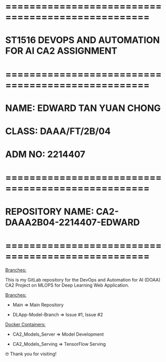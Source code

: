 # ==================================================
# ST1516 DEVOPS AND AUTOMATION FOR AI CA2 ASSIGNMENT
# ==================================================
# NAME: EDWARD TAN YUAN CHONG
# CLASS: DAAA/FT/2B/04
# ADM NO: 2214407
# ==================================================
# REPOSITORY NAME: CA2-DAAA2B04-2214407-EDWARD
# ==================================================

<u>Branches:</u>

This is my GitLab repository for the DevOps and Automation for AI (DOAA) CA2 Project on MLOPS for Deep Learning Web Application.

<u>Branches:</u>

- Main => Main Repository

- DLApp-Model-Branch => Issue #1, Issue #2

<u>Docker Containers:</u>

- CA2_Models_Server => Model Development

- CA2_Models_Serving => TensorFlow Serving

🤓 Thank you for visiting!